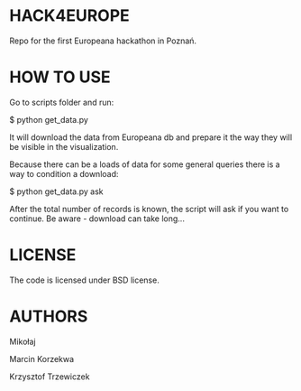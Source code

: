HACK4EUROPE
===========
Repo for the first Europeana hackathon in Poznań.


HOW TO USE
==========
Go to scripts folder and run:

$ python get_data.py <keyword>

It will download the data from Europeana db and prepare it
the way they will be visible in the visualization.

Because there can be a loads of data for some general queries
there is a way to condition a download:

$ python get_data.py <keyword> ask

After the total number of records is known, the script will
ask if you want to continue. Be aware - download can take long...


LICENSE
=======
The code is licensed under BSD license.


AUTHORS
=======
Mikołaj

Marcin Korzekwa

Krzysztof Trzewiczek
